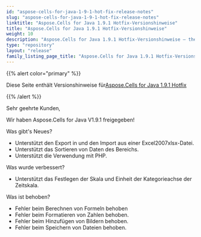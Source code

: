 ```yaml
---
id: "aspose-cells-for-java-1-9-1-hot-fix-release-notes"
slug: "aspose-cells-for-java-1-9-1-hot-fix-release-notes"
linktitle: "Aspose.Cells for Java 1.9.1 Hotfix-Versionshinweise"
title: "Aspose.Cells for Java 1.9.1 Hotfix-Versionshinweise"
weight: 10
description: "Aspose.Cells for Java 1.9.1 Hotfix-Versionshinweise – the latest updates and fixes."
type: "repository"
layout: "release"
family_listing_page_title: "Aspose.Cells for Java 1.9.1 Hotfix-Versionshinweise"
---
```

{{% alert color="primary" %}} 

 Diese Seite enthält Versionshinweise für[Aspose.Cells for Java 1.9.1 Hotfix](https://releases.aspose.com/cells/java/new-releases/aspose.cells-for-java-1.9.1-hot-fix/)

{{% /alert %}} 

 Sehr geehrte Kunden,

 Wir haben Aspose.Cells for Java V1.9.1 freigegeben!

 Was gibt's Neues?

- Unterstützt den Export in und den Import aus einer Excel2007xlsx-Datei.
- Unterstützt das Sortieren von Daten des Bereichs.
- Unterstützt die Verwendung mit PHP.

 Was wurde verbessert?

-  Unterstützt das Festlegen der Skala und Einheit der Kategorieachse der Zeitskala.

 Was ist behoben?

-  Fehler beim Berechnen von Formeln behoben
-  Fehler beim Formatieren von Zahlen behoben.
-  Fehler beim Hinzufügen von Bildern behoben.
-  Fehler beim Speichern von Dateien behoben.
